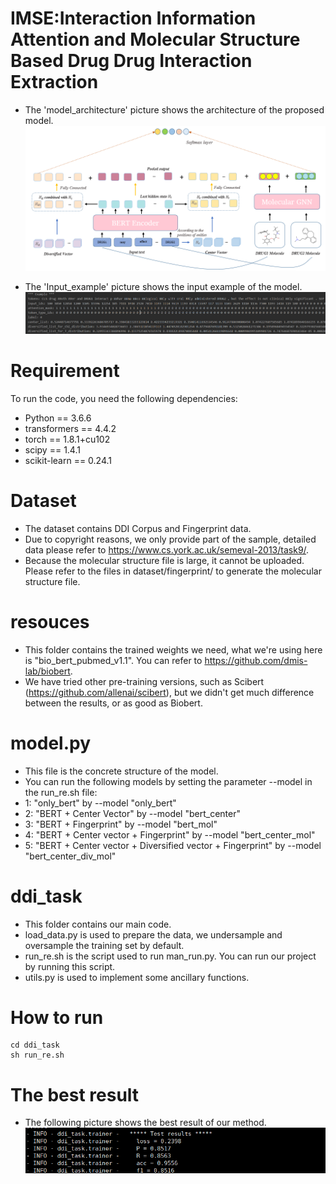 # IMSE:Interaction Information Attention and Molecular Structure Based Drug Drug Interaction Extraction
* The 'model_architecture' picture shows the architecture of the proposed model. 
 ![image](model_architecture.png)

* The 'Input_example' picture shows the input example of the model. 
 ![image](Input_example.png)


# Requirement
To run the code, you need the following dependencies:
* Python == 3.6.6
* transformers == 4.4.2
* torch == 1.8.1+cu102
* scipy == 1.4.1
* scikit-learn == 0.24.1


# Dataset
* The dataset contains DDI Corpus and Fingerprint data. 
* Due to copyright reasons, we only provide part of the sample, detailed data please refer to https://www.cs.york.ac.uk/semeval-2013/task9/.
* Because the molecular structure file is large, it cannot be uploaded. Please refer to the files in dataset/fingerprint/ to generate the molecular structure file.
# resouces
* This folder contains the trained weights we need, what we're using here is "bio_bert_pubmed_v1.1". You can refer to https://github.com/dmis-lab/biobert.
* We have tried other pre-training versions, such as Scibert (https://github.com/allenai/scibert), but we didn't get much difference between the results, or as good as Biobert.
# model.py
* This file is the concrete structure of the model.
* You can run the following models by setting the parameter --model in the run_re.sh file:
* 1: "only_bert"  by --model "only_bert"
* 2: "BERT + Center Vector"  by --model  "bert_center"
* 3: "BERT + Fingerprint"  by --model  "bert_mol"
* 4: "BERT + Center vector + Fingerprint"  by --model   "bert_center_mol"
* 5: "BERT + Center vector + Diversified vector + Fingerprint"   by --model   "bert_center_div_mol"
# ddi_task
* This folder contains our main code. 
* load_data.py is used to prepare the data, we undersample and oversample the training set by default.
* run_re.sh is the script used to run man_run.py. You can run our project by running this script.
* utils.py is used to implement some ancillary functions. 

# How to run
```
cd ddi_task
sh run_re.sh
```
# The best result
* The following picture shows the best result of our method. 
 ![image](The_best_result.png)
